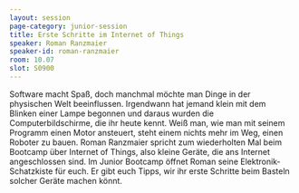 ```yaml
---
layout: session
page-category: junior-session
title: Erste Schritte im Internet of Things
speaker: Roman Ranzmaier
speaker-id: roman-ranzmaier
room: 10.07
slot: S0900
---
```


Software macht Spaß, doch manchmal möchte man Dinge in der physischen Welt beeinflussen. Irgendwann hat jemand klein mit dem Blinken einer Lampe begonnen und daraus wurden die Computerbildschirme, die ihr heute kennt. Weiß man, wie man mit seinem Programm einen Motor ansteuert, steht einem nichts mehr im Weg, einen Roboter zu bauen. Roman Ranzmaier spricht zum wiederholten Mal beim Bootcamp über Internet of Things, also kleine Geräte, die ans Internet angeschlossen sind. Im Junior Bootcamp öffnet Roman seine Elektronik-Schatzkiste für euch. Er gibt euch Tipps, wir ihr erste Schritte beim Basteln solcher Geräte machen könnt.